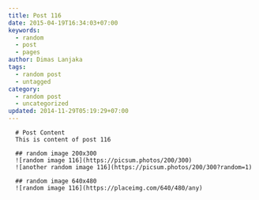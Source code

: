 ```yaml
---
title: Post 116
date: 2015-04-19T16:34:03+07:00
keywords:
  - random
  - post
  - pages
author: Dimas Lanjaka
tags:
  - random post
  - untagged
category:
  - random post
  - uncategorized
updated: 2014-11-29T05:19:29+07:00
---
```


      # Post Content
      This is content of post 116

      ## random image 200x300
      ![random image 116](https://picsum.photos/200/300)
      ![another random image 116](https://picsum.photos/200/300?random=1)

      ## random image 640x480
      ![random image 116](https://placeimg.com/640/480/any)
      
